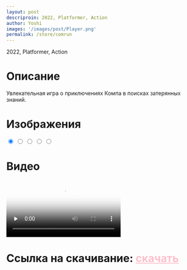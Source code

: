 ```yaml
---
layout: post
descriproin: 2022, Platformer, Action
author: Yoshi
images: '/images/post/Player.png'
permalink: /store/comrun
---
```


<p class="description">2022, Platformer, Action</p>

# Описание
Увлекательная игра о приключениях Компа в поисках затерянных знаний.

# Изображения
<div class="s-wrap" role="slider">
  <i>
    <input checked type="radio" name="s" style="background-image: url('https://picsum.photos/500/300?random=1');" title="1">
    <input type="radio" name="s" style="background-image: url('https://picsum.photos/500/300?random=2');" title="2">
    <input type="radio" name="s" style="background-image: url('https://picsum.photos/500/300?random=3');" title="3">
    <input type="radio" name="s" style="background-image: url('https://picsum.photos/500/300?random=4');" title="4">
    <input type="radio" name="s" style="background-image: url('https://picsum.photos/500/300?random=5');" title="5">
  </i>
</div>

# Видео
<video id='video' controls="controls" preload='none' poster="/images/post/Player.png">
  <source id='mp4' src="/video/comrun/2022-07-07 21-36-18.mp4" type='video/mp4' />
</video>

# Ссылка на скачивание: <a href="https://github.com/DarkMooNight/comrun-yandex" style="color:pink;">скачать</a>